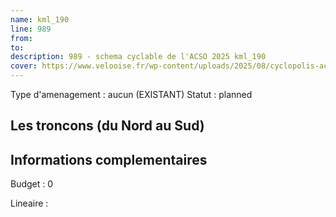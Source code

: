 ```yaml
---
name: kml_190 
line: 989
from: 
to:  
description: 989 - schema cyclable de l'ACSO 2025 kml_190 
cover: https://www.velooise.fr/wp-content/uploads/2025/08/cyclopolis-acso-989.jpg
---
```

Type d'amenagement : aucun (EXISTANT)
Statut : planned
## Les troncons (du Nord au Sud)

## Informations complementaires

Budget  : 0 

Lineaire :

